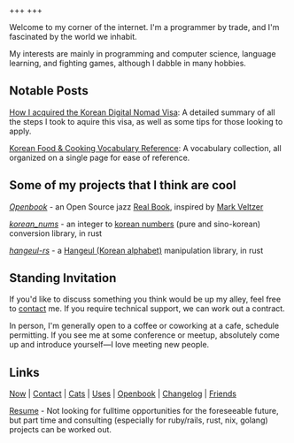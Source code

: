 +++
+++

Welcome to my corner of the internet.
I'm a programmer by trade, and I'm fascinated by the world we inhabit.

My interests are mainly in programming and computer science, language learning, and fighting games,
although I dabble in many hobbies.

## Notable Posts
[How I acquired the Korean Digital Nomad Visa](/posts/korean-digital-nomad-visa/): A detailed summary of all the steps I took to aquire this visa, as well as some tips for those looking to apply.

[Korean Food & Cooking Vocabulary Reference](/posts/korean-cooking-eating-vocabulary-reference/):
A vocabulary collection, all organized on a single page for ease of reference.

## Some of my projects that I think are cool
*[Openbook](https://github.com/andrewzah/openbook)* - an Open Source jazz
[Real Book](https://en.wikipedia.org/wiki/Real_Book), inspired by
[Mark Veltzer](https://github.com/veltzer/openbook)

*[korean_nums](https://github.com/andrewzah/korean-nums)* - an integer to
[korean numbers](https://en.wikipedia.org/wiki/Korean_numerals)
(pure and sino-korean) conversion library, in rust

*[hangeul-rs](https://github.com/andrewzah/hangeul-rs)* - a
[Hangeul (Korean alphabet)](https://en.wikipedia.org/wiki/Hangul) manipulation library, in rust

## Standing Invitation

If you'd like to discuss something you think would be up my alley, feel free to
[contact](/contact) me.
If you require technical support, we can work out a contract.

In person, I'm generally open to a coffee or coworking at a cafe, schedule permitting.
If you see me at some conference or meetup, absolutely come up and introduce yourself&mdash;I love meeting new people.

## Links

[Now](/now) |
[Contact](/contact) |
[Cats](/cats) |
[Uses](/uses) |
[Openbook](/openbook) |
[Changelog](/changelog) |
[Friends](/friends)

[Resume](/resume-andrew-zah.pdf) - Not looking for fulltime opportunities for the foreseeable future, but part time and consulting (especially for ruby/rails, rust, nix, golang) projects can be worked out.
